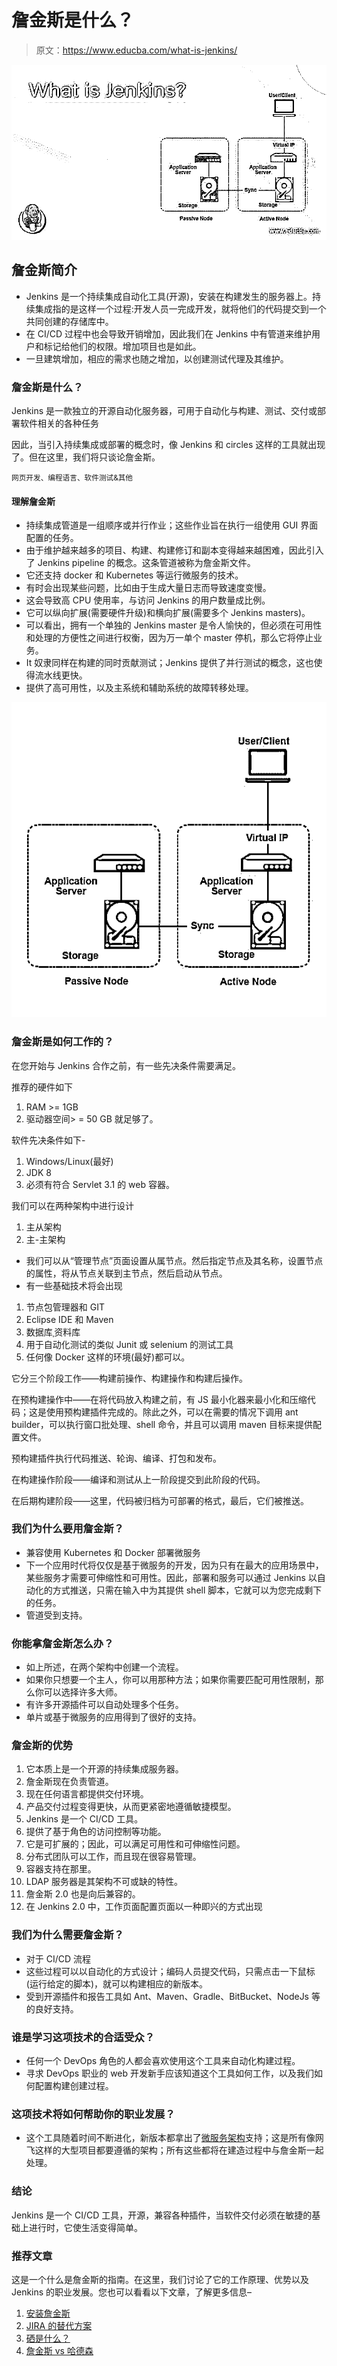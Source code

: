 # 詹金斯是什么？

> 原文：<https://www.educba.com/what-is-jenkins/>

![What is Jenkins?](img/f02dcb5a695faa147c190174b561b290.png)



## 詹金斯简介

*   Jenkins 是一个持续集成自动化工具(开源)，安装在构建发生的服务器上。持续集成指的是这样一个过程:开发人员一完成开发，就将他们的代码提交到一个共同创建的存储库中。
*   在 CI/CD 过程中也会导致开销增加，因此我们在 Jenkins 中有管道来维护用户和标记给他们的权限。增加项目也是如此。
*   一旦建筑增加，相应的需求也随之增加，以创建测试代理及其维护。

### 詹金斯是什么？

Jenkins 是一款独立的开源自动化服务器，可用于自动化与构建、测试、交付或部署软件相关的各种任务

因此，当引入持续集成或部署的概念时，像 Jenkins 和 circles 这样的工具就出现了。但在这里，我们将只谈论詹金斯。

<small>网页开发、编程语言、软件测试&其他</small>

#### 理解詹金斯

*   持续集成管道是一组顺序或并行作业；这些作业旨在执行一组使用 GUI 界面配置的任务。
*   由于维护越来越多的项目、构建、构建修订和副本变得越来越困难，因此引入了 Jenkins pipeline 的概念。这条管道被称为詹金斯文件。
*   它还支持 docker 和 Kubernetes 等运行微服务的技术。
*   有时会出现某些问题，比如由于生成大量日志而导致速度变慢。
*   这会导致高 CPU 使用率，与访问 Jenkins 的用户数量成比例。
*   它可以纵向扩展(需要硬件升级)和横向扩展(需要多个 Jenkins masters)。
*   可以看出，拥有一个单独的 Jenkins master 是令人愉快的，但必须在可用性和处理的方便性之间进行权衡，因为万一单个 master 停机，那么它将停止业务。
*   It 奴隶同样在构建的同时贡献测试；Jenkins 提供了并行测试的概念，这也使得流水线更快。
*   提供了高可用性，以及主系统和辅助系统的故障转移处理。

![what is jenkins 1](img/8ac271625bbe05ac5e4feecc134edd51.png)



### 詹金斯是如何工作的？

在您开始与 Jenkins 合作之前，有一些先决条件需要满足。

推荐的硬件如下

1.  RAM >= 1GB
2.  驱动器空间> = 50 GB 就足够了。

软件先决条件如下-

1.  Windows/Linux(最好)
2.  JDK 8
3.  必须有符合 Servlet 3.1 的 web 容器。

我们可以在两种架构中进行设计

1.  主从架构
2.  主-主架构

*   我们可以从“管理节点”页面设置从属节点。然后指定节点及其名称，设置节点的属性，将从节点关联到主节点，然后启动从节点。
*   有一些基础技术将会出现

1.  节点包管理器和 GIT
2.  Eclipse IDE 和 Maven
3.  数据库ˌ资料库
4.  用于自动化测试的类似 Junit 或 selenium 的测试工具
5.  任何像 Docker 这样的环境(最好)都可以。

它分三个阶段工作——构建前操作、构建操作和构建后操作。

在预构建操作中——在将代码放入构建之前，有 JS 最小化器来最小化和压缩代码；这是使用预构建插件完成的。除此之外，可以在需要的情况下调用 ant builder，可以执行窗口批处理、shell 命令，并且可以调用 maven 目标来提供配置文件。

预构建插件执行代码推送、轮询、编译、打包和发布。

在构建操作阶段——编译和测试从上一阶段提交到此阶段的代码。

在后期构建阶段——这里，代码被归档为可部署的格式，最后，它们被推送。

### 我们为什么要用詹金斯？

*   兼容使用 Kubernetes 和 Docker 部署微服务
*   下一个应用时代将仅仅是基于微服务的开发，因为只有在最大的应用场景中，某些服务才需要可伸缩性和可用性。因此，部署和服务可以通过 Jenkins 以自动化的方式推送，只需在输入中为其提供 shell 脚本，它就可以为您完成剩下的任务。
*   管道受到支持。

### 你能拿詹金斯怎么办？

*   如上所述，在两个架构中创建一个流程。
*   如果你只想要一个主人，你可以用那种方法；如果你需要匹配可用性限制，那么你可以选择许多大师。
*   有许多开源插件可以自动处理多个任务。
*   单片或基于微服务的应用得到了很好的支持。

### 詹金斯的优势

1.  它本质上是一个开源的持续集成服务器。
2.  詹金斯现在负责管道。
3.  现在任何语言都提供交付环境。
4.  产品交付过程变得更快，从而更紧密地遵循敏捷模型。
5.  Jenkins 是一个 CI/CD 工具。
6.  提供了基于角色的访问控制等功能。
7.  它是可扩展的；因此，可以满足可用性和可伸缩性问题。
8.  分布式团队可以工作，而且现在很容易管理。
9.  容器支持在那里。
10.  LDAP 服务器是其架构不可或缺的特性。
11.  詹金斯 2.0 也是向后兼容的。
12.  在 Jenkins 2.0 中，工作页面配置页面以一种即兴的方式出现

### 我们为什么需要詹金斯？

*   对于 CI/CD 流程
*   这些过程可以以自动化的方式设计；编码人员提交代码，只需点击一下鼠标(运行给定的脚本)，就可以构建相应的新版本。
*   受到开源插件和报告工具如 Ant、Maven、Gradle、BitBucket、NodeJs 等的良好支持。

### 谁是学习这项技术的合适受众？

*   任何一个 DevOps 角色的人都会喜欢使用这个工具来自动化构建过程。
*   寻求 DevOps 职业的 web 开发新手应该知道这个工具如何工作，以及我们如何配置构建创建过程。

### 这项技术将如何帮助你的职业发展？

*   这个工具随着时间不断进化，新版本都拿出了[微服务架构](https://www.educba.com/what-is-microservices-architecture/)支持；这是所有像网飞这样的大型项目都要遵循的架构；所有这些都将在建造过程中与詹金斯一起处理。

### 结论

Jenkins 是一个 CI/CD 工具，开源，兼容各种插件，当软件交付必须在敏捷的基础上进行时，它使生活变得简单。

### 推荐文章

这是一个什么是詹金斯的指南。在这里，我们讨论了它的工作原理、优势以及 Jenkins 的职业发展。您也可以看看以下文章，了解更多信息–

1.  [安装詹金斯](https://www.educba.com/install-jenkins/)
2.  [JIRA 的替代方案](https://www.educba.com/jira-alternatives/)
3.  [硒是什么？](https://www.educba.com/what-is-selenium/)
4.  [詹金斯 vs 哈德森](https://www.educba.com/jenkins-vs-hudson/)





